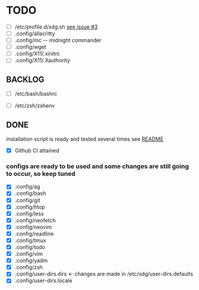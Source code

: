 # TODO
- [ ] /etc/profile.d/xdg.sh [see issue #3](https://github.com/orleanski/dotfiles/issues/3#issue-806949413)
- [ ] .config/allacritty
- [ ] .config/mc -- midnight commander
- [ ] .config/wget
- [ ] .config/X11/.xinitrc
- [ ] .config/X11/.Xauthority

## BACKLOG
- [ ] /etc/bash/bashrc
- [ ] /etc/zsh/zshenv



## DONE

installation script is ready and tested several times see [README](README.md)

- [x] Github CI attained

### configs are ready to be used and some changes are still going to occur, so keep tuned

- [x] .config/ag
- [x] .config/bash
- [x] .config/git
- [x] .config/htop
- [x] .config/less
- [x] .config/neofetch
- [x] .config/neovim
- [x] .config/readline
- [x] .config/tmux
- [x] .config/todo
- [x] .config/vim
- [x] .config/yadm
- [x] .config/zsh
- [x] .config/user-dirs.dirs <- changes are made in /etc/xdg/user-dirs.defaults
- [x] .config/user-dirs.locale
